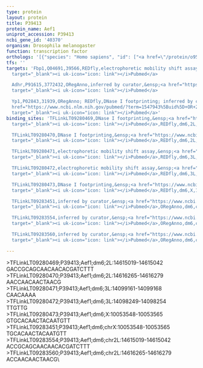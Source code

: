 ```yaml
---
type: protein
layout: protein
title: P39413
protein_name: Aef1
uniprot_accession: P39413
ncbi_gene_id: '40370'
organism: Drosophila melanogaster
function: transcription factor
orthologs: '[{"species": "Homo sapiens", "id": ["<a href=\"/protein/o95863\">O95863</a>"]}, {"species": "Caenorhabditis elegans", "id": ["U4PLQ8"]}, {"species": "Rattus norvegicus", "id": ["Q6AY35"]}]'
tfs: ''
targets: 'Fbp1,Q04691,39566,REDfly,electrophoretic mobility shift assay,&ensp;<a href="https://www.ncbi.nlm.nih.gov/pubmed/?term=11493575%5Buid%5D+OR+8293980%5Buid%5D+OR+20965965%5Buid%5D"
  target="_blank"><i uk-icon="icon: link"></i>Pubmed</a>

  Adhr,P91615,3772432,ORegAnno,inferred by curator,&ensp;<a href="https://www.ncbi.nlm.nih.gov/pubmed/?term=1547943%5Buid%5D+OR+9463385%5Buid%5D+OR+26578589%5Buid%5D"
  target="_blank"><i uk-icon="icon: link"></i>Pubmed</a>

  Yp1,P02843,31939,ORegAnno; REDfly,DNase I footprinting; inferred by curator,&ensp;<a
  href="https://www.ncbi.nlm.nih.gov/pubmed/?term=1547943%5Buid%5D+OR+26578589%5Buid%5D+OR+20965965%5Buid%5D"
  target="_blank"><i uk-icon="icon: link"></i>Pubmed</a>'
binding_sites: 'TFLinkLT09280469,DNase I footprinting,&ensp;<a href="https://www.ncbi.nlm.nih.gov/pubmed/?term=1547943;20965965%5Buid%5D"
  target="_blank"><i uk-icon="icon: link"></i>Pubmed</a>,REDfly,dm6,2L,14615019,14615042,NA

  TFLinkLT09280470,DNase I footprinting,&ensp;<a href="https://www.ncbi.nlm.nih.gov/pubmed/?term=9463385;20965965%5Buid%5D"
  target="_blank"><i uk-icon="icon: link"></i>Pubmed</a>,REDfly,dm6,2L,14616265,14616279,NA

  TFLinkLT09280471,electrophoretic mobility shift assay,&ensp;<a href="https://www.ncbi.nlm.nih.gov/pubmed/?term=8293980;20965965%5Buid%5D"
  target="_blank"><i uk-icon="icon: link"></i>Pubmed</a>,REDfly,dm6,3L,14099161,14099168,NA

  TFLinkLT09280472,electrophoretic mobility shift assay,&ensp;<a href="https://www.ncbi.nlm.nih.gov/pubmed/?term=11493575;20965965%5Buid%5D"
  target="_blank"><i uk-icon="icon: link"></i>Pubmed</a>,REDfly,dm6,3L,14098249,14098254,NA

  TFLinkLT09280473,DNase I footprinting,&ensp;<a href="https://www.ncbi.nlm.nih.gov/pubmed/?term=1547943;20965965%5Buid%5D"
  target="_blank"><i uk-icon="icon: link"></i>Pubmed</a>,REDfly,dm6,X,10053548,10053565,NA

  TFLinkLT09283451,inferred by curator,&ensp;<a href="https://www.ncbi.nlm.nih.gov/pubmed/?term=1547943%5Buid%5D"
  target="_blank"><i uk-icon="icon: link"></i>Pubmed</a>,ORegAnno,dm6,chrX,10053548,10053565,+

  TFLinkLT09283554,inferred by curator,&ensp;<a href="https://www.ncbi.nlm.nih.gov/pubmed/?term=1547943%5Buid%5D"
  target="_blank"><i uk-icon="icon: link"></i>Pubmed</a>,ORegAnno,dm6,chr2L,14615019,14615042,+

  TFLinkLT09283560,inferred by curator,&ensp;<a href="https://www.ncbi.nlm.nih.gov/pubmed/?term=9463385%5Buid%5D"
  target="_blank"><i uk-icon="icon: link"></i>Pubmed</a>,ORegAnno,dm6,chr2L,14616265,14616279,+'

---
```

\>TFLinkLT09280469;P39413;Aef1;dm6;2L:14615019-14615042\GACCGCAGCAACAACACGATCTTT\\>TFLinkLT09280470;P39413;Aef1;dm6;2L:14616265-14616279\AACCAACAACTAACG\\>TFLinkLT09280471;P39413;Aef1;dm6;3L:14099161-14099168\CAACAAAA\\>TFLinkLT09280472;P39413;Aef1;dm6;3L:14098249-14098254\TTGTTG\\>TFLinkLT09280473;P39413;Aef1;dm6;X:10053548-10053565\GTGCACAACTACAATGTT\\>TFLinkLT09283451;P39413;Aef1;dm6;chrX:10053548-10053565\TGCACAACTACAATGTT\\>TFLinkLT09283554;P39413;Aef1;dm6;chr2L:14615019-14615042\ACCGCAGCAACAACACGATCTTT\\>TFLinkLT09283560;P39413;Aef1;dm6;chr2L:14616265-14616279\ACCAACAACTAACG\
